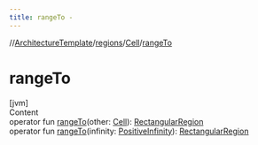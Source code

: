 ```yaml
---
title: rangeTo -
---
```

//[ArchitectureTemplate](../../index.md)/[regions](../index.md)/[Cell](index.md)/[rangeTo](range-to.md)



# rangeTo  
[jvm]  
Content  
operator fun [rangeTo](range-to.md)(other: [Cell](index.md)): [RectangularRegion](../-rectangular-region/index.md)  
operator fun [rangeTo](range-to.md)(infinity: [PositiveInfinity](../../extensions/-positive-infinity/index.md)): [RectangularRegion](../-rectangular-region/index.md)  



